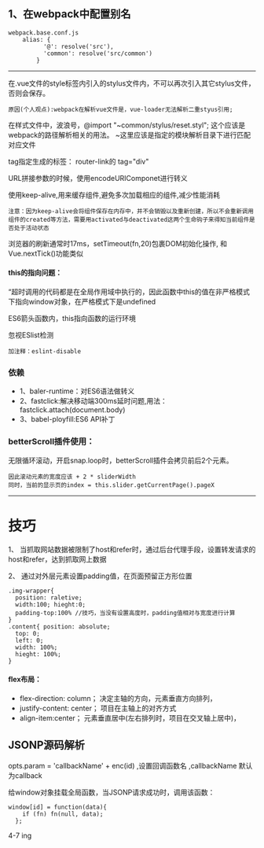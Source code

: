 ## 1、在webpack中配置别名
    webpack.base.conf.js
        alias: {
              '@': resolve('src'),
              'common': resolve('src/common')
            }
*************
在.vue文件的style标签内引入的stylus文件内，不可以再次引入其它stylus文件，否则会保存。

    原因(个人观点):webpack在解析vue文件是，vue-loader无法解析二重styus引用;

在样式文件中，波浪号，@import "~common/stylus/reset.styl";
    这个应该是webpack的路径解析相关的用法。
    ~这里应该是指定的模块解析目录下进行匹配对应文件

  tag指定生成的标签： router-link的 tag="div"

URL拼接参数的时候，使用encodeURIComponet进行转义

使用keep-alive,用来缓存组件,避免多次加载相应的组件,减少性能消耗

    注意：因为keep-alive会将组件保存在内存中，并不会销毁以及重新创建，所以不会重新调用组件的created等方法，需要用activated与deactivated这两个生命钩子来得知当前组件是否处于活动状态

浏览器的刷新通常时17ms，setTimeout(fn,20)包裹DOM初始化操作,
和Vue.nextTick()功能类似

#### this的指向问题：
“超时调用的代码都是在全局作用域中执行的，因此函数中this的值在非严格模式下指向window对象，在严格模式下是undefined

ES6箭头函数内，this指向函数的运行环境

忽视ESlist检测

    加注释：eslint-disable

### 依赖
* 1、baler-runtime：对ES6语法做转义
* 2、fastclick:解决移动端300ms延时问题,用法：fastclick.attach(document.body)
* 3、babel-ployfill:ES6 API补丁

### betterScroll插件使用：

无限循环滚动，开启snap.loop时，betterScroll插件会拷贝前后2个元素。

    因此滚动元素的宽度应该 + 2 * sliderWidth
    同时，当前的显示页的index = this.slider.getCurrentPage().pageX

***********
# 技巧
1、 当抓取网站数据被限制了host和refer时，通过后台代理手段，设置转发请求的host和refer，达到抓取网上数据

2、 通过对外层元素设置padding值，在页面预留正方形位置

    .img-wrapper{
      position: raletive;
      width:100; hieght:0;
      padding-top:100% //技巧，当没有设置高度时，padding值相对与宽度进行计算
    }
    .content{ position: absolute;
      top: 0;
      left: 0;
      width: 100%;
      hieght: 100%;
    }


#### flex布局：
* flex-direction: column； 决定主轴的方向，元素垂直方向排列，
* justify-content: center； 项目在主轴上的对齐方式
* align-item:center； 元素垂直居中(左右排列时，项目在交叉轴上居中)，

## JSONP源码解析

  opts.param = 'callbackName' + enc(id) ,设置回调函数名 ,callbackName 默认为callback

  给window对象挂载全局函数，当JSONP请求成功时，调用该函数：

    window[id] = function(data){
        if (fn) fn(null, data);
      };

4-7 ing

